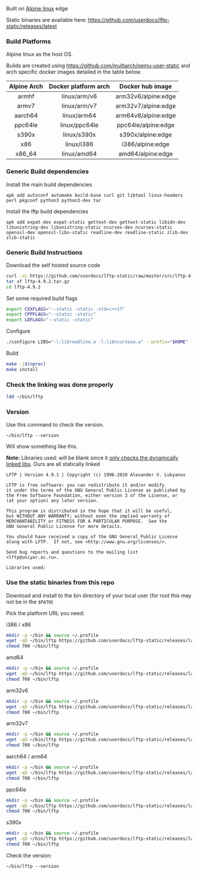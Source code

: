 
Built on [Alpine linux](https://alpinelinux.org) edge

Static binaries are available here: https://github.com/userdocs/lftp-static/releases/latest

### Build Platforms

Alpine linux as the host OS.

Builds are created using https://github.com/multiarch/qemu-user-static and arch specific docker images detailed in the table below.

| Alpine Arch | Docker platform arch |  Docker hub image   |
| :---------: | :------------------: | :-----------------: |
|    armhf    |     linux/arm/v6     | arm32v6/alpine:edge |
|    armv7    |     linux/arm/v7     | arm32v7/alpine:edge |
|   aarch64   |     linux/arm64      | arm64v8/alpine:edge |
|   ppc64le   |    linux/ppc64le     | ppc64le/alpine:edge |
|    s390x    |     linux/s390x      |  s390x/alpine:edge  |
|     x86     |      linux/i386      |  i386/alpine:edge   |
|   x86_64    |     linux/amd64      |  amd64/alpine:edge  |

### Generic Build dependencies

Install the main build dependencies

~~~
apk add autoconf automake build-base curl git libtool linux-headers perl pkgconf python3 python3-dev tar
~~~

Install the lftp build dependencies

~~~
apk add expat-dev expat-static gettext-dev gettext-static libidn-dev libunistring-dev libunistring-static ncurses-dev ncurses-static openssl-dev openssl-libs-static readline-dev readline-static zlib-dev zlib-static
~~~

### Generic Build Instructions

Download the self hosted source code

```bash
curl -sL https://github.com/userdocs/lftp-static/raw/master/src/lftp-4.9.2.tar.gz -o lftp-4.9.2.tar.gz
tar xf lftp-4.9.2.tar.gz
cd lftp-4.9.2
```

Set some required build flags

```bash
export CXXFLAGS="--static -static -std=c++17"
export CPPFLAGS="--static -static"
export LDFLAGS="--static -static"
```

Configure

```bash
./configure LIBS="-l:libreadline.a -l:libncursesw.a" --prefix="$HOME" --with-openssl --without-gnutls --enable-static --enable-threads=posix
```

Build

```bash
make -j$(nproc)
make install
```

### Check the linking was done properly

```bash
ldd ~/bin/lftp
```

### Version

Use this command to check the version.

~~~
~/bin/lftp --version
~~~

Will show something like this.

**Note:** Libraries used: will be blank since it [only checks the dynamically linked libs](https://github.com/lavv17/lftp/issues/569). Ours are all statically linked

~~~
LFTP | Version 4.9.1 | Copyright (c) 1996-2020 Alexander V. Lukyanov

LFTP is free software: you can redistribute it and/or modify
it under the terms of the GNU General Public License as published by
the Free Software Foundation, either version 3 of the License, or
(at your option) any later version.

This program is distributed in the hope that it will be useful,
but WITHOUT ANY WARRANTY; without even the implied warranty of
MERCHANTABILITY or FITNESS FOR A PARTICULAR PURPOSE.  See the
GNU General Public License for more details.

You should have received a copy of the GNU General Public License
along with LFTP.  If not, see <http://www.gnu.org/licenses/>.

Send bug reports and questions to the mailing list <lftp@uniyar.ac.ru>.

Libraries used:
~~~

### Use the static binaries from this repo

Download and install to the bin directory of your local user (for root this may not be in the `$PATH`)

Pick the platform URL you need:

i386 / x86

```bash
mkdir -p ~/bin && source ~/.profile
wget -qO ~/bin/lftp https://github.com/userdocs/lftp-static/releases/latest/download/lftp-i386
chmod 700 ~/bin/lftp
```

amd64

```bash
mkdir -p ~/bin && source ~/.profile
wget -qO ~/bin/lftp https://github.com/userdocs/lftp-static/releases/latest/download/lftp-amd64
chmod 700 ~/bin/lftp
```

arm32v6

```bash
mkdir -p ~/bin && source ~/.profile
wget -qO ~/bin/lftp https://github.com/userdocs/lftp-static/releases/latest/download/lftp-arm32v6
chmod 700 ~/bin/lftp
```

arm32v7

```bash
mkdir -p ~/bin && source ~/.profile
wget -qO ~/bin/lftp https://github.com/userdocs/lftp-static/releases/latest/download/lftp-arm32v7
chmod 700 ~/bin/lftp
```

aarch64 / arm64

```bash
mkdir -p ~/bin && source ~/.profile
wget -qO ~/bin/lftp https://github.com/userdocs/lftp-static/releases/latest/download/lftp-arm64v8
chmod 700 ~/bin/lftp
```

ppc64le

```bash
mkdir -p ~/bin && source ~/.profile
wget -qO ~/bin/lftp https://github.com/userdocs/lftp-static/releases/latest/download/lftp-ppc64le
chmod 700 ~/bin/lftp
```

s390x

```bash
mkdir -p ~/bin && source ~/.profile
wget -qO ~/bin/lftp https://github.com/userdocs/lftp-static/releases/latest/download/lftp-s390x
chmod 700 ~/bin/lftp
```

Check the version:

~~~
~/bin/lftp --version
~~~